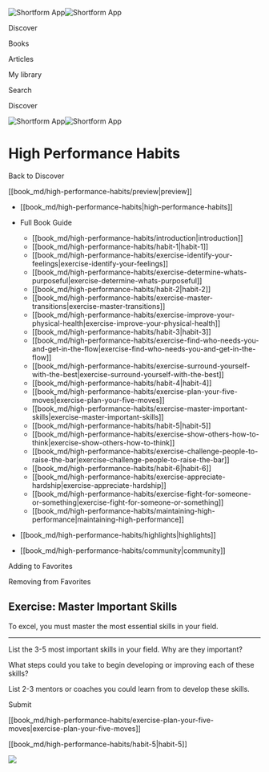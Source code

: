 ![Shortform App](/img/logo.36a2399e.svg)![Shortform App](/img/logo-dark.70c1b072.svg)

Discover

Books

Articles

My library

Search

Discover

![Shortform App](/img/logo.36a2399e.svg)![Shortform App](/img/logo-dark.70c1b072.svg)

# High Performance Habits

Back to Discover

[[book_md/high-performance-habits/preview|preview]]

  * [[book_md/high-performance-habits|high-performance-habits]]
  * Full Book Guide

    * [[book_md/high-performance-habits/introduction|introduction]]
    * [[book_md/high-performance-habits/habit-1|habit-1]]
    * [[book_md/high-performance-habits/exercise-identify-your-feelings|exercise-identify-your-feelings]]
    * [[book_md/high-performance-habits/exercise-determine-whats-purposeful|exercise-determine-whats-purposeful]]
    * [[book_md/high-performance-habits/habit-2|habit-2]]
    * [[book_md/high-performance-habits/exercise-master-transitions|exercise-master-transitions]]
    * [[book_md/high-performance-habits/exercise-improve-your-physical-health|exercise-improve-your-physical-health]]
    * [[book_md/high-performance-habits/habit-3|habit-3]]
    * [[book_md/high-performance-habits/exercise-find-who-needs-you-and-get-in-the-flow|exercise-find-who-needs-you-and-get-in-the-flow]]
    * [[book_md/high-performance-habits/exercise-surround-yourself-with-the-best|exercise-surround-yourself-with-the-best]]
    * [[book_md/high-performance-habits/habit-4|habit-4]]
    * [[book_md/high-performance-habits/exercise-plan-your-five-moves|exercise-plan-your-five-moves]]
    * [[book_md/high-performance-habits/exercise-master-important-skills|exercise-master-important-skills]]
    * [[book_md/high-performance-habits/habit-5|habit-5]]
    * [[book_md/high-performance-habits/exercise-show-others-how-to-think|exercise-show-others-how-to-think]]
    * [[book_md/high-performance-habits/exercise-challenge-people-to-raise-the-bar|exercise-challenge-people-to-raise-the-bar]]
    * [[book_md/high-performance-habits/habit-6|habit-6]]
    * [[book_md/high-performance-habits/exercise-appreciate-hardship|exercise-appreciate-hardship]]
    * [[book_md/high-performance-habits/exercise-fight-for-someone-or-something|exercise-fight-for-someone-or-something]]
    * [[book_md/high-performance-habits/maintaining-high-performance|maintaining-high-performance]]
  * [[book_md/high-performance-habits/highlights|highlights]]
  * [[book_md/high-performance-habits/community|community]]



Adding to Favorites 

Removing from Favorites 

## Exercise: Master Important Skills

To excel, you must master the most essential skills in your field.

* * *

List the 3-5 most important skills in your field. Why are they important?

What steps could you take to begin developing or improving each of these skills?

List 2-3 mentors or coaches you could learn from to develop these skills.

Submit 

[[book_md/high-performance-habits/exercise-plan-your-five-moves|exercise-plan-your-five-moves]]

[[book_md/high-performance-habits/habit-5|habit-5]]

![](https://bat.bing.com/action/0?ti=56018282&Ver=2&mid=28b57d3d-619f-4217-bd09-f41af69c2dc5&sid=49fff5b0636c11eeb9c611038afc8668&vid=4a005010636c11ee80c703d4c4a7acd5&vids=0&msclkid=N&pi=0&lg=en-US&sw=800&sh=600&sc=24&nwd=1&tl=Shortform%20%7C%20Book&p=https%3A%2F%2Fwww.shortform.com%2Fapp%2Fbook%2Fhigh-performance-habits%2Fexercise-master-important-skills&r=&lt=357&evt=pageLoad&sv=1&rn=600431)
